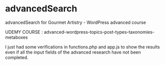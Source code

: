 # advancedSearch

advancedSearch for Gourmet Artistry - WordPress advanced course 

UDEMY COURSE : advanced-wordpress-topics-post-types-taxonomies-metaboxes

I just had some verifications in functions.php and app.js to show the results even if all the input fields of the advanced research have not been completed. 
